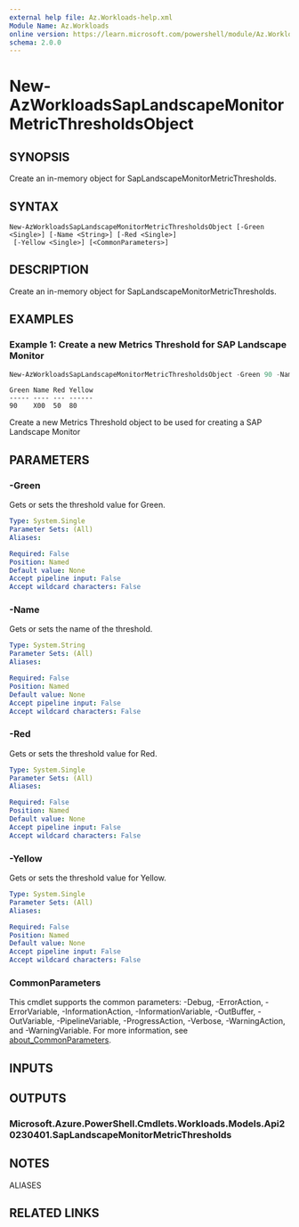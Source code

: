 ```yaml
---
external help file: Az.Workloads-help.xml
Module Name: Az.Workloads
online version: https://learn.microsoft.com/powershell/module/Az.Workloads/new-AzWorkloadsSapLandscapeMonitorMetricThresholdsObject
schema: 2.0.0
---
```


# New-AzWorkloadsSapLandscapeMonitorMetricThresholdsObject

## SYNOPSIS
Create an in-memory object for SapLandscapeMonitorMetricThresholds.

## SYNTAX

```
New-AzWorkloadsSapLandscapeMonitorMetricThresholdsObject [-Green <Single>] [-Name <String>] [-Red <Single>]
 [-Yellow <Single>] [<CommonParameters>]
```

## DESCRIPTION
Create an in-memory object for SapLandscapeMonitorMetricThresholds.

## EXAMPLES

### Example 1: Create a new Metrics Threshold for SAP Landscape Monitor
```powershell
New-AzWorkloadsSapLandscapeMonitorMetricThresholdsObject -Green 90 -Name X00 -Red 50 -Yellow 80
```

```output
Green Name Red Yellow
----- ---- --- ------
90    X00  50  80
```

Create a new Metrics Threshold object to be used for creating a SAP Landscape Monitor

## PARAMETERS

### -Green
Gets or sets the threshold value for Green.

```yaml
Type: System.Single
Parameter Sets: (All)
Aliases:

Required: False
Position: Named
Default value: None
Accept pipeline input: False
Accept wildcard characters: False
```

### -Name
Gets or sets the name of the threshold.

```yaml
Type: System.String
Parameter Sets: (All)
Aliases:

Required: False
Position: Named
Default value: None
Accept pipeline input: False
Accept wildcard characters: False
```

### -Red
Gets or sets the threshold value for Red.

```yaml
Type: System.Single
Parameter Sets: (All)
Aliases:

Required: False
Position: Named
Default value: None
Accept pipeline input: False
Accept wildcard characters: False
```

### -Yellow
Gets or sets the threshold value for Yellow.

```yaml
Type: System.Single
Parameter Sets: (All)
Aliases:

Required: False
Position: Named
Default value: None
Accept pipeline input: False
Accept wildcard characters: False
```

### CommonParameters
This cmdlet supports the common parameters: -Debug, -ErrorAction, -ErrorVariable, -InformationAction, -InformationVariable, -OutBuffer, -OutVariable, -PipelineVariable, -ProgressAction, -Verbose, -WarningAction, and -WarningVariable. For more information, see [about_CommonParameters](http://go.microsoft.com/fwlink/?LinkID=113216).

## INPUTS

## OUTPUTS

### Microsoft.Azure.PowerShell.Cmdlets.Workloads.Models.Api20230401.SapLandscapeMonitorMetricThresholds

## NOTES

ALIASES

## RELATED LINKS
